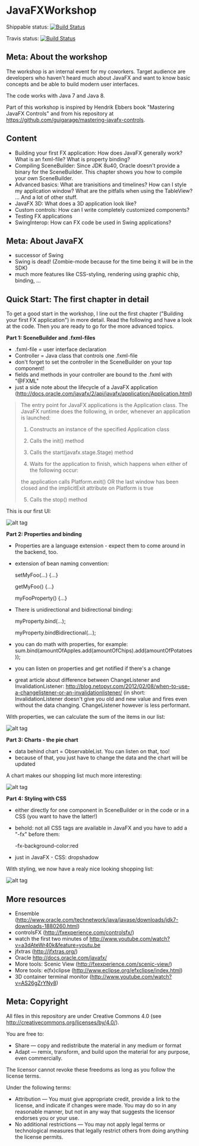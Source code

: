 JavaFXWorkshop
==============

Shippable status:
[![Build Status](https://api.shippable.com/projects/5593645bedd7f2c0524cb0b3/badge/master)](https://app.shippable.com/projects/5593645bedd7f2c0524cb0b3/builds/latest)

Travis status:
[![Build Status](https://travis-ci.org/stevenschwenke/JavaFXWorkshop.svg?branch=master)](https://travis-ci.org/stevenschwenke/JavaFXWorkshop)


Meta: About the workshop
--------------------------
The workshop is an internal event for my coworkers. Target audience are developers who haven't heard much about JavaFX and want to know basic concepts and be able to build modern user interfaces.

The code works with Java 7 and Java 8.

Part of this workshop is inspired by Hendrik Ebbers book "Mastering JavaFX Controls" and from his
repository at https://github.com/guigarage/mastering-javafx-controls.  

Content
--------------------------
- Building your first FX application: How does JavaFX generally work? What is an fxml-file? What is property binding?
- Compiling SceneBuilder: Since JDK 8u40, Oracle doesn't provide a binary for the SceneBuilder. This chapter shows you how to compile your own SceneBuilder.
- Advanced basics: What are tranisitions and timelines? How can I style my application window? What are the pitfalls when using the TableView? ... And a lot of other stuff. 
- JavaFX 3D: What does a 3D application look like?
- Custom controls: How can I write completely customized components?
- Testing FX applications
- SwingInterop: How can FX code be used in Swing applications?


Meta: About JavaFX
---------------
- successor of Swing
- Swing is dead! (Zombie-mode because for the time being it will be in the SDK)
- much more features like CSS-styling, rendering using graphic chip, binding, ...

Quick Start: The first chapter in detail
--------------

To get a good start in the workshop, I line out the first chapter ("Building your first FX application") in more detail. Read the following and have a look at the code. Then you are ready to go for the more advanced topics.

**Part 1: SceneBuilder and .fxml-files**
- .fxml-file = user interface declaration
- Controller = Java class that controls one .fxml-file
- don't forget to set the controller in the SceneBuilder on your top component!
- fields and methods in your controller are bound to the .fxml with "@FXML"
- just a side note about the lifecycle of a JavaFX application (http://docs.oracle.com/javafx/2/api/javafx/application/Application.html)

>The entry point for JavaFX applications is the Application class. The JavaFX runtime does the following, in order, whenever an application is launched:
>
>    1. Constructs an instance of the specified Application class
>
>    2. Calls the init() method
>
>    3. Calls the start(javafx.stage.Stage) method
>
>    4. Waits for the application to finish, which happens when either of the following occur:
>
>    the application calls Platform.exit() OR the last window has been closed and the implicitExit attribute on Platform is true
>
>    5. Calls the stop() method

This is our first UI:

![alt tag](1.png)

**Part 2: Properties and binding**
- Properties are a language extension - expect them to come around in the backend, too.
- extension of bean naming convention: 

    setMyFoo(...) {...}
    
    getMyFoo() {...}
    
    myFooProperty() {...}
    
- There is unidirectional and bidirectional binding: 

    myProperty.bind(...);
    
    myProperty.bindBidirectional(...);
    
- you can do math with properties, for example: sum.bind(amountOfApples.add(amountOfChips).add(amountOfPotatoes));
- you can listen on properties and get notified if there's a change
- great article about difference between ChangeListener and InvalidationListener: http://blog.netopyr.com/2012/02/08/when-to-use-a-changelistener-or-an-invalidationlistener/ (in short: InvalidationListener doesn't give you old and new value and fires even without the data changing. ChangeListener however is less performant. 

With properties, we can calculate the sum of the items in our list:

![alt tag](2.png)

**Part 3: Charts - the pie chart**
- data behind chart = ObservableList. You can listen on that, too!
- because of that, you just have to change the data and the chart will be updated

A chart makes our shopping list much more interesting:

![alt tag](3.png)

**Part 4: Styling with CSS**
- either directly for one component in SceneBuilder or in the code or in a CSS (you want to have the latter!)
- behold: not all CSS tags are available in JavaFX and you have to add a "-fx" before them: 

    -fx-background-color:red
    
- just in JavaFX - CSS: dropshadow

With styling, we now have a realy nice looking shopping list:

![alt tag](4.png)

More resources
----------------
- Ensemble (http://www.oracle.com/technetwork/java/javase/downloads/jdk7-downloads-1880260.html)
- controlsFX (http://fxexperience.com/controlsfx/)
- watch the first two minutes of http://www.youtube.com/watch?v=a3dAteWr40k&feature=youtu.be
- jfxtras (http://jfxtras.org/)
- Oracle http://docs.oracle.com/javafx/
- More tools: Scenic View  (http://fxexperience.com/scenic-view/)
- More tools: e(fx)clipse (http://www.eclipse.org/efxclipse/index.html)
- 3D container terminal monitor (http://www.youtube.com/watch?v=AS26gZrYNy8)

Meta: Copyright
----------------
All files in this repository are under Creative Commons 4.0 (see http://creativecommons.org/licenses/by/4.0/). 

You are free to:

- Share — copy and redistribute the material in any medium or format
- Adapt — remix, transform, and build upon the material for any purpose, even commercially.

The licensor cannot revoke these freedoms as long as you follow the license terms.

Under the following terms:

- Attribution — You must give appropriate credit, provide a link to the license, and indicate if changes were made. You may do so in any reasonable manner, but not in any way that suggests the licensor endorses you or your use.
- No additional restrictions — You may not apply legal terms or technological measures that legally restrict others from doing anything the license permits.
